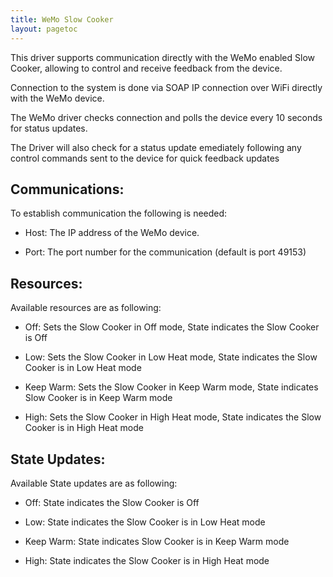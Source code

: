 ```yaml
---
title: WeMo Slow Cooker 
layout: pagetoc
---
```


This driver supports communication directly with the WeMo enabled Slow Cooker, allowing to control and receive feedback from the device. 

Connection to the system is done via SOAP IP connection over WiFi directly with the WeMo device. 

The WeMo driver checks connection and polls the device every 10 seconds for status updates. 

The Driver will also check for a status update emediately following any control commands sent to the device for quick feedback updates 


Communications:
---------------

To establish communication the following is needed: 

 - Host: The IP address of the WeMo device. 

 - Port: The port number for the communication (default is port 49153) 




Resources:
---------------

Available resources are as following: 

 - Off: Sets the Slow Cooker in Off mode, State indicates the Slow Cooker is Off

 - Low: Sets the Slow Cooker in Low Heat mode, State indicates the Slow Cooker is in Low Heat mode

 - Keep Warm: Sets the Slow Cooker in Keep Warm mode, State indicates Slow Cooker is in Keep Warm mode

 - High: Sets the Slow Cooker in High Heat mode, State indicates the Slow Cooker is in High Heat mode


State Updates: 
---------------

Available State updates are as following:

 - Off: State indicates the Slow Cooker is Off

 - Low: State indicates the Slow Cooker is in Low Heat mode

 - Keep Warm: State indicates Slow Cooker is in Keep Warm mode

 - High: State indicates the Slow Cooker is in High Heat mode
